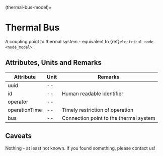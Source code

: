 (thermal-bus-model)=

# Thermal Bus

A coupling point to thermal system - equivalent to {ref}`electrical node <node_model>`.

## Attributes, Units and Remarks

| Attribute     | Unit | Remarks                                |
| ------------- | ---- | -------------------------------------- |
| uuid          | --   |                                        |
| id            | --   | Human readable identifier              |
| operator      | --   |                                        |
| operationTime | --   | Timely restriction of operation        |
| bus           | --   | Connection point to the thermal system |

## Caveats

Nothing - at least not known.
If you found something, please contact us!
